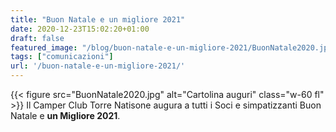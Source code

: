 ```yaml
---
title: "Buon Natale e un migliore 2021"
date: 2020-12-23T15:02:20+01:00
draft: false
featured_image: "/blog/buon-natale-e-un-migliore-2021/BuonNatale2020.jpg"
tags: ["comunicazioni"]
url: '/buon-natale-e-un-migliore-2021/'
---
```


{{< figure src="BuonNatale2020.jpg" alt="Cartolina auguri" class="w-60 fl" >}}
Il Camper Club Torre Natisone augura a tutti i Soci e simpatizzanti Buon Natale e **un Migliore 2021**.
